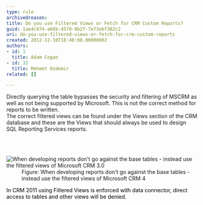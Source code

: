 ```yaml
---
type: rule
archivedreason: 
title: Do you use Filtered Views or Fetch for CRM Custom Reports?
guid: 1ae4c974-a66b-4578-8b2f-7e73ebf382c2
uri: do-you-use-filtered-views-or-fetch-for-crm-custom-reports
created: 2012-12-10T18:40:08.0000000Z
authors:
- id: 1
  title: Adam Cogan
- id: 32
  title: Mehmet Ozdemir
related: []

---
```



<p>
          Directly querying the table bypasses the security and filtering of MSCRM as well
          as not being supported by Microsoft. This​ is not the correct method for reports
          to be written.
          <br>
          The correct filtered views can be found under the Views section of the CRM database
          and these are the Views that should always be used to design SQL Reporting Services
          reports.
        </p>
<br><excerpt class='endintro'></excerpt><br>
<dl class="image">
          <dt>
            <img alt="When developing reports don't go against the base tables - instead use the filtered views of Microsoft CRM 3.0" src="/SoftwareDevelopment/RulesToBetterCRMForDevelopers/PublishingImages/CRM_FilteredView.jpg" />
          </dt>
          <dd>
            Figure&#58; When developing reports don't go against the base tables - instead use the
            filtered views of Microsoft CRM 4</dd></dl><p><span style="color&#58;#000000;text-transform&#58;none;text-indent&#58;0px;letter-spacing&#58;normal;word-spacing&#58;0px;float&#58;none;white-space&#58;normal;display&#58;inline !important;">In CRM 2011 using Filtered Views is enforced with data connector, direct access to tables and other views will be denied.</span></p><dl class="image">
        </dl>



